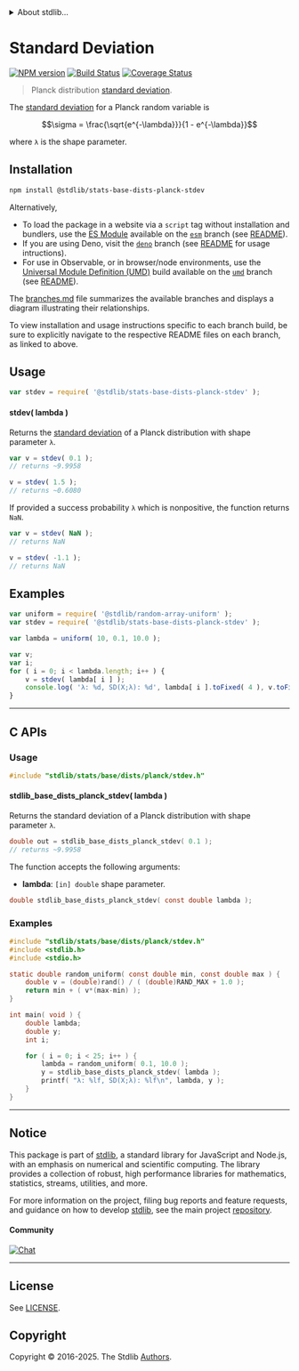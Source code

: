 <!--

@license Apache-2.0

Copyright (c) 2024 The Stdlib Authors.

Licensed under the Apache License, Version 2.0 (the "License");
you may not use this file except in compliance with the License.
You may obtain a copy of the License at

   http://www.apache.org/licenses/LICENSE-2.0

Unless required by applicable law or agreed to in writing, software
distributed under the License is distributed on an "AS IS" BASIS,
WITHOUT WARRANTIES OR CONDITIONS OF ANY KIND, either express or implied.
See the License for the specific language governing permissions and
limitations under the License.

-->


<details>
  <summary>
    About stdlib...
  </summary>
  <p>We believe in a future in which the web is a preferred environment for numerical computation. To help realize this future, we've built stdlib. stdlib is a standard library, with an emphasis on numerical and scientific computation, written in JavaScript (and C) for execution in browsers and in Node.js.</p>
  <p>The library is fully decomposable, being architected in such a way that you can swap out and mix and match APIs and functionality to cater to your exact preferences and use cases.</p>
  <p>When you use stdlib, you can be absolutely certain that you are using the most thorough, rigorous, well-written, studied, documented, tested, measured, and high-quality code out there.</p>
  <p>To join us in bringing numerical computing to the web, get started by checking us out on <a href="https://github.com/stdlib-js/stdlib">GitHub</a>, and please consider <a href="https://opencollective.com/stdlib">financially supporting stdlib</a>. We greatly appreciate your continued support!</p>
</details>

# Standard Deviation

[![NPM version][npm-image]][npm-url] [![Build Status][test-image]][test-url] [![Coverage Status][coverage-image]][coverage-url] <!-- [![dependencies][dependencies-image]][dependencies-url] -->

> Planck distribution [standard deviation][standard-deviation].

<!-- Section to include introductory text. Make sure to keep an empty line after the intro `section` element and another before the `/section` close. -->

<section class="intro">

The [standard deviation][standard-deviation] for a Planck random variable is

<!-- <equation class="equation" label="eq:planck_stdev" align="center" raw="\sigma = \frac{\sqrt{e^{-\lambda}}}{1 - e^{-\lambda}}" alt="Standard deviation for a Planck distribution."> -->

```math
\sigma = \frac{\sqrt{e^{-\lambda}}}{1 - e^{-\lambda}}
```

<!-- </equation> -->

where `λ` is the shape parameter.

</section>

<!-- /.intro -->

<!-- Package usage documentation. -->

<section class="installation">

## Installation

```bash
npm install @stdlib/stats-base-dists-planck-stdev
```

Alternatively,

-   To load the package in a website via a `script` tag without installation and bundlers, use the [ES Module][es-module] available on the [`esm`][esm-url] branch (see [README][esm-readme]).
-   If you are using Deno, visit the [`deno`][deno-url] branch (see [README][deno-readme] for usage intructions).
-   For use in Observable, or in browser/node environments, use the [Universal Module Definition (UMD)][umd] build available on the [`umd`][umd-url] branch (see [README][umd-readme]).

The [branches.md][branches-url] file summarizes the available branches and displays a diagram illustrating their relationships.

To view installation and usage instructions specific to each branch build, be sure to explicitly navigate to the respective README files on each branch, as linked to above.

</section>

<section class="usage">

## Usage

```javascript
var stdev = require( '@stdlib/stats-base-dists-planck-stdev' );
```

#### stdev( lambda )

Returns the [standard deviation][standard-deviation] of a Planck distribution with shape parameter `λ`.

```javascript
var v = stdev( 0.1 );
// returns ~9.9958

v = stdev( 1.5 );
// returns ~0.6080
```

If provided a success probability `λ` which is nonpositive, the function returns `NaN`.

```javascript
var v = stdev( NaN );
// returns NaN

v = stdev( -1.1 );
// returns NaN
```

</section>

<!-- /.usage -->

<!-- Package usage notes. Make sure to keep an empty line after the `section` element and another before the `/section` close. -->

<section class="notes">

</section>

<!-- /.notes -->

<!-- Package usage examples. -->

<section class="examples">

## Examples

<!-- eslint no-undef: "error" -->

```javascript
var uniform = require( '@stdlib/random-array-uniform' );
var stdev = require( '@stdlib/stats-base-dists-planck-stdev' );

var lambda = uniform( 10, 0.1, 10.0 );

var v;
var i;
for ( i = 0; i < lambda.length; i++ ) {
    v = stdev( lambda[ i ] );
    console.log( 'λ: %d, SD(X;λ): %d', lambda[ i ].toFixed( 4 ), v.toFixed( 4 ) );
}
```

</section>

<!-- /.examples -->

<!-- Section to include cited references. If references are included, add a horizontal rule *before* the section. Make sure to keep an empty line after the `section` element and another before the `/section` close. -->

<section class="references">

</section>

<!-- /.references -->

<!-- C interface documentation. -->

* * *

<section class="c">

## C APIs

<!-- Section to include introductory text. Make sure to keep an empty line after the intro `section` element and another before the `/section` close. -->

<section class="intro">

</section>

<!-- /.intro -->

<!-- C usage documentation. -->

<section class="usage">

### Usage

```c
#include "stdlib/stats/base/dists/planck/stdev.h"
```

#### stdlib_base_dists_planck_stdev( lambda )

Returns the standard deviation of a Planck distribution with shape parameter `λ`.

```c
double out = stdlib_base_dists_planck_stdev( 0.1 );
// returns ~9.9958
```

The function accepts the following arguments:

-   **lambda**: `[in] double` shape parameter.

```c
double stdlib_base_dists_planck_stdev( const double lambda );
```

</section>

<!-- /.usage -->

<!-- C API usage notes. Make sure to keep an empty line after the `section` element and another before the `/section` close. -->

<section class="notes">

</section>

<!-- /.notes -->

<!-- C API usage examples. -->

<section class="examples">

### Examples

```c
#include "stdlib/stats/base/dists/planck/stdev.h"
#include <stdlib.h>
#include <stdio.h>

static double random_uniform( const double min, const double max ) {
    double v = (double)rand() / ( (double)RAND_MAX + 1.0 );
    return min + ( v*(max-min) );
}

int main( void ) {
    double lambda;
    double y;
    int i;

    for ( i = 0; i < 25; i++ ) {
        lambda = random_uniform( 0.1, 10.0 );
        y = stdlib_base_dists_planck_stdev( lambda );
        printf( "λ: %lf, SD(X;λ): %lf\n", lambda, y );
    }
}
```

</section>

<!-- /.examples -->

</section>

<!-- /.c -->

<!-- Section for related `stdlib` packages. Do not manually edit this section, as it is automatically populated. -->

<section class="related">

</section>

<!-- /.related -->

<!-- Section for all links. Make sure to keep an empty line after the `section` element and another before the `/section` close. -->


<section class="main-repo" >

* * *

## Notice

This package is part of [stdlib][stdlib], a standard library for JavaScript and Node.js, with an emphasis on numerical and scientific computing. The library provides a collection of robust, high performance libraries for mathematics, statistics, streams, utilities, and more.

For more information on the project, filing bug reports and feature requests, and guidance on how to develop [stdlib][stdlib], see the main project [repository][stdlib].

#### Community

[![Chat][chat-image]][chat-url]

---

## License

See [LICENSE][stdlib-license].


## Copyright

Copyright &copy; 2016-2025. The Stdlib [Authors][stdlib-authors].

</section>

<!-- /.stdlib -->

<!-- Section for all links. Make sure to keep an empty line after the `section` element and another before the `/section` close. -->

<section class="links">

[npm-image]: http://img.shields.io/npm/v/@stdlib/stats-base-dists-planck-stdev.svg
[npm-url]: https://npmjs.org/package/@stdlib/stats-base-dists-planck-stdev

[test-image]: https://github.com/stdlib-js/stats-base-dists-planck-stdev/actions/workflows/test.yml/badge.svg?branch=main
[test-url]: https://github.com/stdlib-js/stats-base-dists-planck-stdev/actions/workflows/test.yml?query=branch:main

[coverage-image]: https://img.shields.io/codecov/c/github/stdlib-js/stats-base-dists-planck-stdev/main.svg
[coverage-url]: https://codecov.io/github/stdlib-js/stats-base-dists-planck-stdev?branch=main

<!--

[dependencies-image]: https://img.shields.io/david/stdlib-js/stats-base-dists-planck-stdev.svg
[dependencies-url]: https://david-dm.org/stdlib-js/stats-base-dists-planck-stdev/main

-->

[chat-image]: https://img.shields.io/gitter/room/stdlib-js/stdlib.svg
[chat-url]: https://app.gitter.im/#/room/#stdlib-js_stdlib:gitter.im

[stdlib]: https://github.com/stdlib-js/stdlib

[stdlib-authors]: https://github.com/stdlib-js/stdlib/graphs/contributors

[umd]: https://github.com/umdjs/umd
[es-module]: https://developer.mozilla.org/en-US/docs/Web/JavaScript/Guide/Modules

[deno-url]: https://github.com/stdlib-js/stats-base-dists-planck-stdev/tree/deno
[deno-readme]: https://github.com/stdlib-js/stats-base-dists-planck-stdev/blob/deno/README.md
[umd-url]: https://github.com/stdlib-js/stats-base-dists-planck-stdev/tree/umd
[umd-readme]: https://github.com/stdlib-js/stats-base-dists-planck-stdev/blob/umd/README.md
[esm-url]: https://github.com/stdlib-js/stats-base-dists-planck-stdev/tree/esm
[esm-readme]: https://github.com/stdlib-js/stats-base-dists-planck-stdev/blob/esm/README.md
[branches-url]: https://github.com/stdlib-js/stats-base-dists-planck-stdev/blob/main/branches.md

[stdlib-license]: https://raw.githubusercontent.com/stdlib-js/stats-base-dists-planck-stdev/main/LICENSE

[standard-deviation]: https://en.wikipedia.org/wiki/Standard_deviation

</section>

<!-- /.links -->
